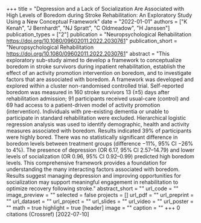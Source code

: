 +++
title = "Depression and a Lack of Socialization Are Associated with High Levels of Boredom during Stroke Rehabilitation: An Exploratory Study Using a New Conceptual Framework"
date = "2022-01-01"
authors = ["K Kenah", "J Bernhardt", "NJ Spratt", "C Oldmeadow", "H Janssen"]
publication_types = ["2"]
publication = "Neuropsychological Rehabilitation https://doi.org/10.1080/09602011.2022.2030761"
publication_short = "Neuropsychological Rehabilitation https://doi.org/10.1080/09602011.2022.2030761"
abstract = "This exploratory sub-study aimed to develop a framework to conceptualize boredom in stroke survivors during inpatient rehabilitation, establish the effect of an activity promotion intervention on boredom, and to investigate factors that are associated with boredom. A framework was developed and explored within a cluster non-randomised controlled trial. Self-reported boredom was measured in 160 stroke survivors 13 (±5) days after rehabilitation admission; 91 participants received usual-care (control) and 69 had access to a patient-driven model of activity promotion (intervention). Individuals with pre-existing dementia or unable to participate in standard rehabilitation were excluded. Hierarchical logistic regression analysis was used to identify demographic, health and activity measures associated with boredom. Results indicated 39% of participants were highly bored. There was no statistically significant difference in boredom levels between treatment groups (difference −11%, 95% CI −26% to 4%). The presence of depression (OR 6.17, 95% CI 2.57–14.79) and lower levels of socialization (OR 0.96, 95% CI 0.92–0.99) predicted high boredom levels. This comprehensive framework provides a foundation for understanding the many interacting factors associated with boredom. Results suggest managing depression and improving opportunities for socialization may support meaningful engagement in rehabilitation to optimize recovery following stroke."
abstract_short = ""
url_code = ""
image_preview = ""
selected = false
projects = []
url_pdf = ""
url_preprint = ""
url_dataset = ""
url_project = ""
url_slides = ""
url_video = ""
url_poster = ""
math = true
highlight = true
[header]
image = ""
caption = ""
+++
0 citations (Crossref) [2022-07-10]
